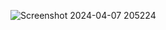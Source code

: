 ![Screenshot 2024-04-07 205224](https://github.com/Arquo/practice/assets/51214295/feed024b-497c-4fee-b534-06524c8e114b)
